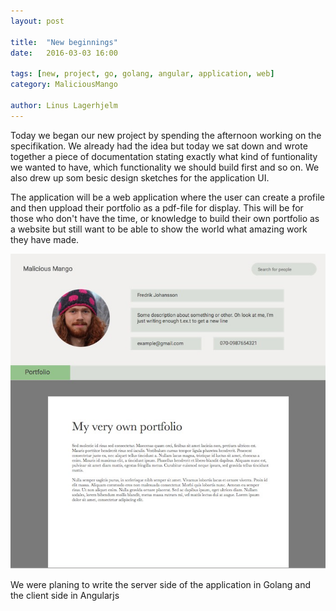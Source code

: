 ```yaml
---
layout: post

title:  "New beginnings"
date:   2016-03-03 16:00

tags: [new, project, go, golang, angular, application, web]
category: MaliciousMango

author: Linus Lagerhjelm
---
```


Today we began our new project by spending the afternoon working on the
specifikation. We already had the idea but today we sat down and wrote together
a piece of documentation stating exactly what kind of funtionality we wanted to
have, which functionality we should build first and so on. We also drew up som
besic design sketches for the application UI.         

The application will be a web application where the user can create a profile
and then uppload their portfolio as a pdf-file for display. This will be for
those who don't have the time, or knowledge to build their own portfolio as a
website but still want to be able to show the world what amazing work they have
made. 

![design sketch](/assets/images/malicious-mango-sketch.jpg)

We were planing to write the server side of the application in Golang and the client side
in Angularjs
